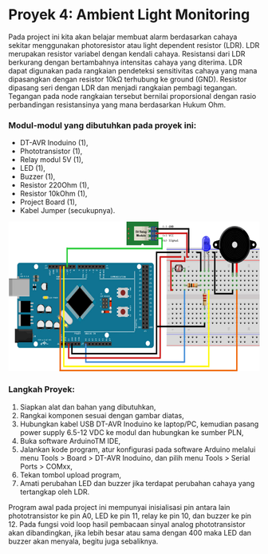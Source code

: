# Proyek 4: Ambient Light Monitoring
Pada project ini kita akan belajar membuat alarm berdasarkan cahaya sekitar menggunakan
photoresistor atau light dependent resistor (LDR). LDR merupakan resistor variabel dengan kendali cahaya. Resistansi dari LDR berkurang dengan bertambahnya intensitas cahaya yang diterima. LDR dapat digunakan pada rangkaian pendeteksi sensitivitas cahaya yang mana dipasangkan dengan resistor 10kΩ terhubung ke ground (GND). Resistor dipasang seri dengan LDR dan menjadi rangkaian pembagi tegangan. Tegangan pada node rangkaian tersebut bernilai proporsional dengan rasio perbandingan resistansinya yang mana berdasarkan Hukum Ohm.


### Modul-modul yang dibutuhkan pada proyek ini:
* DT-AVR Inoduino (1),
* Phototransistor (1),
* Relay modul 5V (1),
* LED (1),
* Buzzer (1),
* Resistor 220Ohm (1),
* Resistor 10kOhm (1), 
* Project Board (1),
* Kabel Jumper (secukupnya).


<img src="/images/Ambient_Light_Monitoring.png" height="300">


### Langkah Proyek:
1. Siapkan alat dan bahan yang dibutuhkan,
2. Rangkai komponen sesuai dengan gambar diatas,
3. Hubungkan kabel USB DT-AVR Inoduino ke laptop/PC, kemudian pasang power supply 6.5-12 VDC ke modul dan hubungkan ke sumber PLN,
4. Buka software ArduinoTM IDE,
5. Jalankan kode program, atur konfigurasi pada software Arduino melalui menu Tools > Board > DT-AVR Inoduino, dan pilih menu Tools > Serial Ports > COMxx,
6. Tekan tombol upload program,
7. Amati perubahan LED dan buzzer jika terdapat perubahan cahaya yang tertangkap oleh LDR.

Program awal pada project ini mempunyai inisialisasi pin antara lain phototransistor ke pin A0, LED ke pin 11, relay ke pin 10, dan buzzer ke pin 12. Pada fungsi void loop hasil pembacaan sinyal analog phototransistor akan dibandingkan, jika lebih besar atau sama dengan 400 maka LED dan buzzer akan menyala, begitu juga sebaliknya.
